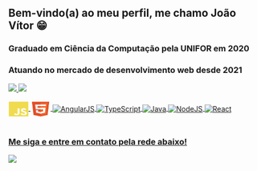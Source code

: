 ## Bem-vindo(a) ao meu perfil, me chamo João Vítor 😁

### Graduado em Ciência da Computação pela UNIFOR em 2020
### Atuando no mercado de desenvolvimento web desde 2021

 <div>
   <a href="https://github.com/JoaoVitorAR">
   <img height="180em" src="https://github-readme-stats.vercel.app/api?username=JoaoVitorAR&show_icons=true&theme=tokyonight"/>
   <img height="180em" src="https://github-readme-stats.vercel.app/api/top-langs/?username=JoaoVitorAR&layout=compact&theme=tokyonight"/>
</div>
<div style="display: inline_block"><br>
  <img align="center" alt="Js" height="30" width="40" src="https://raw.githubusercontent.com/devicons/devicon/master/icons/javascript/javascript-plain.svg">
  <img align="center" alt="HTML" height="30" width="40" src="https://raw.githubusercontent.com/devicons/devicon/master/icons/html5/html5-original.svg">
  <img align="center" alt="AngularJS" height="30" width="40" src="https://cdn.jsdelivr.net/gh/devicons/devicon/icons/angularjs/angularjs-original.svg">
  <img align="center" alt="TypeScript" height="30" width="40" src="https://cdn.jsdelivr.net/gh/devicons/devicon/icons/typescript/typescript-original.svg">
  <img align="center" alt="Java" height="30" width="40" src="https://cdn.jsdelivr.net/gh/devicons/devicon/icons/java/java-original.svg">
  <img align="center" alt="NodeJS" height="30" width="40" src="https://cdn.jsdelivr.net/gh/devicons/devicon/icons/nodejs/nodejs-original.svg">
  <img align="center" alt="React" height="30" width="40" src="https://cdn.jsdelivr.net/gh/devicons/devicon/icons/react/react-original.svg">
</div>
 
 <br>
 
  ### Me siga e entre em contato pela rede abaixo!
 
<div>
  <a href="https://www.linkedin.com/in/joão-vítor-rodrigues" target="_blank"><img src="https://img.shields.io/badge/-LinkedIn-%230077B5?style=for-the-badge&logo=linkedin&logoColor=white" target="_blank"></a> 
</div>
